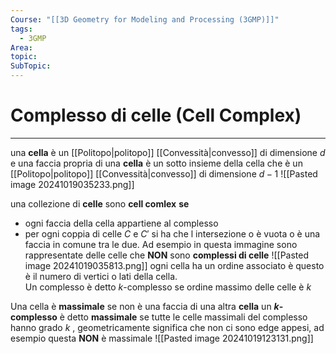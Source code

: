 ```yaml
---
Course: "[[3D Geometry for Modeling and Processing (3GMP)]]"
tags:
  - 3GMP
Area: 
topic: 
SubTopic: 
---
```


# Complesso di celle (Cell Complex)
---
una __cella__ è un [[Politopo|politopo]] [[Convessità|convesso]] di dimensione $d$ e una faccia propria di una __cella__ è un sotto insieme della cella che è un  [[Politopo|politopo]] [[Convessità|convesso]] di dimensione $d-1$ 
![[Pasted image 20241019035233.png]]

una collezione di __celle__ sono __cell comlex__ **se**
- ogni faccia della cella appartiene al complesso 
- per ogni coppia di celle $C$  e $C'$ si ha che l intersezione o è vuota o è una faccia in comune tra le due.
Ad esempio in questa immagine sono rappresentate delle celle che **NON** sono **complessi di celle**
![[Pasted image 20241019035813.png]]
ogni cella ha un ordine associato è questo è il numero di vertici o lati della cella.  
Un complesso è detto $k$-complesso se ordine massimo delle celle è $k$  


Una cella è __massimale__ se non è una faccia di una altra __cella__
un __$k$-complesso__ è detto __massimale__ se tutte le celle massimali del complesso hanno grado $k$ , geometricamente significa che non ci sono edge appesi, ad esempio questa **NON** è massimale ![[Pasted image 20241019123131.png]]

